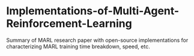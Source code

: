 # Implementations-of-Multi-Agent-Reinforcement-Learning
Summary of MARL research paper with open-source implementations for characterizing MARL training time breakdown, speed, etc.
